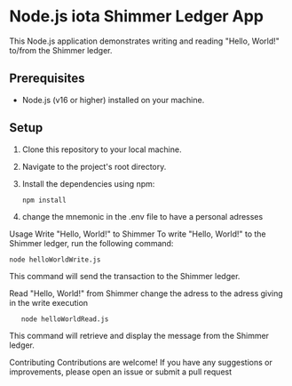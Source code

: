 # Node.js iota Shimmer Ledger App

This Node.js application demonstrates writing and reading "Hello, World!" to/from the Shimmer ledger.

## Prerequisites

- Node.js (v16 or higher) installed on your machine.

## Setup

1. Clone this repository to your local machine.

2. Navigate to the project's root directory.

3. Install the dependencies using npm:

   ```shell
   npm install

4. change the mnemonic in the .env file to have a personal adresses


Usage
Write "Hello, World!" to Shimmer
To write "Hello, World!" to the Shimmer ledger, run the following command:

   ```shell
   node helloWorldWrite.js
  ```

This command will send the transaction to the Shimmer ledger.

Read "Hello, World!" from Shimmer
change the adress to the adress giving in the write execution
   ```shell
      node helloWorldRead.js
  ```
This command will retrieve and display the message from the Shimmer ledger.

Contributing
Contributions are welcome! If you have any suggestions or improvements, please open an issue or submit a pull request
